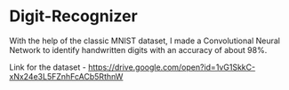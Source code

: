 # Digit-Recognizer
With the help of the classic MNIST dataset, I made a Convolutional Neural Network to identify handwritten digits with an accuracy of about 98%.

Link for the dataset - https://drive.google.com/open?id=1vG1SkkC-xNx24e3L5FZnhFcACb5RthnW
